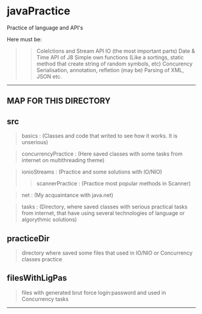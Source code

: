 # javaPractice
Practice of language and API's 

Here must be:
>>Colelctions and Stream API 
>>IO (the most important parts)
>>Date & Time API of J8
>>Simple own functions (Like a sortings, static method that create string of random symbols, etc)
>>Concurency
>>Serialisation, annotation, refletion
>>(may be) Parsing of XML, JSON
etc.

-------------------------------------------------------------------------------
MAP FOR THIS DIRECTORY
-------------------------------------------------------------------------------

src
--------------------------------------------------------------------------------
> basics : (Classes and code that writed to see how it works. It is unserious)

> concurrencyPractice : (Here saved classes with some tasks from internet on multithreading theme)

> ionioStreams : (Practice and some solutions with IO/NIO)
>> scannerPractice : (Practice most popular methods in Scanner)

>net : (My acquaintance with java.net)

> tasks : (Directory, where saved classes with serious practical tasks from internet, that have using several technologies of language or  algorythmic solutions)

practiceDir
--------------------------------------------------------------------------------
> directory where saved some files that used in IO/NIO or Concurrency classes practice

filesWithLigPas
--------------------------------------------------------------------------------
>  files with generated brut force login:password and used in Concurrency tasks
--------------------------------------------------------------------------------
